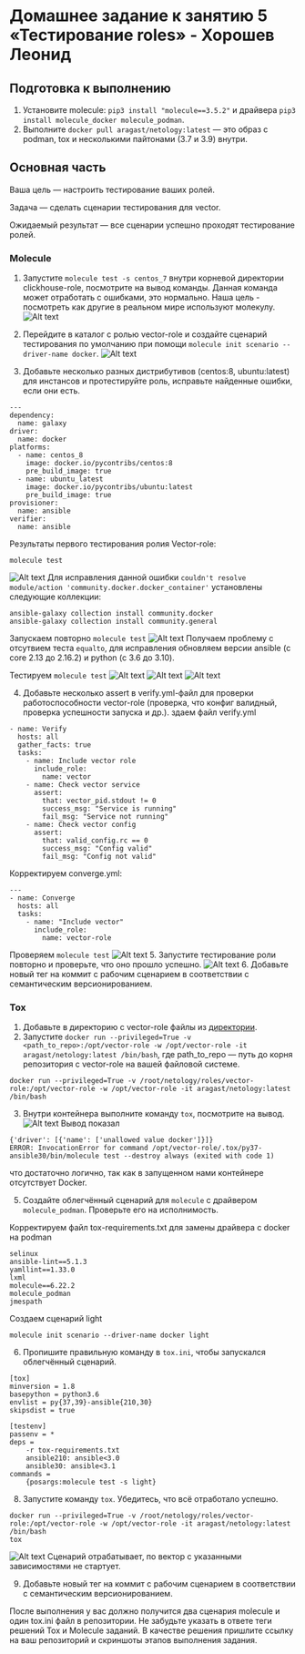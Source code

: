# Домашнее задание к занятию 5 «Тестирование roles» - Хорошев Леонид

## Подготовка к выполнению

1. Установите molecule: `pip3 install "molecule==3.5.2"` и драйвера `pip3 install molecule_docker molecule_podman`.
2. Выполните `docker pull aragast/netology:latest` —  это образ с podman, tox и несколькими пайтонами (3.7 и 3.9) внутри.

## Основная часть

Ваша цель — настроить тестирование ваших ролей. 

Задача — сделать сценарии тестирования для vector. 

Ожидаемый результат — все сценарии успешно проходят тестирование ролей.

### Molecule

1. Запустите  `molecule test -s centos_7` внутри корневой директории clickhouse-role, посмотрите на вывод команды. Данная команда может отработать с ошибками, это нормально. Наша цель - посмотреть как другие в реальном мире используют молекулу.
 ![Alt text](https://github.com/LeonidKhoroshev/mnt-homeworks/blob/MNT-video/08-ansible-05-testing/screenshots/test1.png)

2. Перейдите в каталог с ролью vector-role и создайте сценарий тестирования по умолчанию при помощи `molecule init scenario --driver-name docker`.
 ![Alt text](https://github.com/LeonidKhoroshev/mnt-homeworks/blob/MNT-video/08-ansible-05-testing/screenshots/test2.png)

3. Добавьте несколько разных дистрибутивов (centos:8, ubuntu:latest) для инстансов и протестируйте роль, исправьте найденные ошибки, если они есть.
```
---
dependency:
  name: galaxy
driver:
  name: docker
platforms:
  - name: centos_8
    image: docker.io/pycontribs/centos:8
    pre_build_image: true
  - name: ubuntu_latest
    image: docker.io/pycontribs/ubuntu:latest
    pre_build_image: true
provisioner:
  name: ansible
verifier:
  name: ansible
```
Результаты первого тестирования ролия Vector-role:
```
molecule test
```
![Alt text](https://github.com/LeonidKhoroshev/mnt-homeworks/blob/MNT-video/08-ansible-05-testing/screenshots/test3.png)
Для исправления данной ошибки `couldn't resolve module/action 'community.docker.docker_container'` установлены следующие коллекции:
```
ansible-galaxy collection install community.docker
ansible-galaxy collection install community.general
```
Запускаем повторно `molecule test`
![Alt text](https://github.com/LeonidKhoroshev/mnt-homeworks/blob/MNT-video/08-ansible-05-testing/screenshots/test4.png)
Получаем проблему с отсутвием теста `equalto`, для исправления обновляем версии ansible (с core 2.13 до 2.16.2) и python (c 3.6 до 3.10).

Тестируем `molecule test`
![Alt text](https://github.com/LeonidKhoroshev/mnt-homeworks/blob/MNT-video/08-ansible-05-testing/screenshots/test5.png)
![Alt text](https://github.com/LeonidKhoroshev/mnt-homeworks/blob/MNT-video/08-ansible-05-testing/screenshots/test6.png)
![Alt text](https://github.com/LeonidKhoroshev/mnt-homeworks/blob/MNT-video/08-ansible-05-testing/screenshots/test7.png)

4. Добавьте несколько assert в verify.yml-файл для  проверки работоспособности vector-role (проверка, что конфиг валидный, проверка успешности запуска и др.).
здаем файл verify.yml
```
- name: Verify
  hosts: all
  gather_facts: true
  tasks:
    - name: Include vector role
      include_role:
        name: vector
    - name: Check vector service
      assert:
        that: vector_pid.stdout != 0
        success_msg: "Service is running"
        fail_msg: "Service not running"
    - name: Check vector config
      assert:
        that: valid_config.rc == 0
        success_msg: "Config valid"
        fail_msg: "Config not valid"
```

Корректируем converge.yml:
```
---
- name: Converge
  hosts: all
  tasks:
    - name: "Include vector"
      include_role:
        name: vector-role
```

Проверяем `molecule test`
![Alt text](https://github.com/LeonidKhoroshev/mnt-homeworks/blob/MNT-video/08-ansible-05-testing/screenshots/molecule8.png)
5. Запустите тестирование роли повторно и проверьте, что оно прошло успешно.
![Alt text](https://github.com/LeonidKhoroshev/mnt-homeworks/blob/MNT-video/08-ansible-05-testing/screenshots/molecule9.png)
6. Добавьте новый тег на коммит с рабочим сценарием в соответствии с семантическим версионированием.

### Tox

1. Добавьте в директорию с vector-role файлы из [директории](./example).
2. Запустите `docker run --privileged=True -v <path_to_repo>:/opt/vector-role -w /opt/vector-role -it aragast/netology:latest /bin/bash`, где path_to_repo — путь до корня репозитория с vector-role на вашей файловой системе.
```
docker run --privileged=True -v /root/netology/roles/vector-role:/opt/vector-role -w /opt/vector-role -it aragast/netology:latest /bin/bash
```
3. Внутри контейнера выполните команду `tox`, посмотрите на вывод.
![Alt text](https://github.com/LeonidKhoroshev/mnt-homeworks/blob/MNT-video/08-ansible-05-testing/screenshots/test10.png)
Вывод показал
```
{'driver': [{'name': ['unallowed value docker']}]}
ERROR: InvocationError for command /opt/vector-role/.tox/py37-ansible30/bin/molecule test --destroy always (exited with code 1)
```
что достаточно логично, так как в запущенном нами контейнере отсутствует Docker.

5. Создайте облегчённый сценарий для `molecule` с драйвером `molecule_podman`. Проверьте его на исполнимость.

Корректируем файл  tox-requirements.txt для замены драйвера с docker на podman
```
selinux
ansible-lint==5.1.3
yamllint==1.33.0
lxml
molecule==6.22.2
molecule_podman
jmespath
```
Создаем сценарий light
```
molecule init scenario --driver-name docker light
```

6. Пропишите правильную команду в `tox.ini`, чтобы запускался облегчённый сценарий.
```
[tox]
minversion = 1.8
basepython = python3.6
envlist = py{37,39}-ansible{210,30}
skipsdist = true

[testenv]
passenv = *
deps =
    -r tox-requirements.txt
    ansible210: ansible<3.0
    ansible30: ansible<3.1
commands =
    {posargs:molecule test -s light}
```

8. Запустите команду `tox`. Убедитесь, что всё отработало успешно.
```
docker run --privileged=True -v /root/netology/roles/vector-role:/opt/vector-role -w /opt/vector-role -it aragast/netology:latest /bin/bash
tox
```
![Alt text](https://github.com/LeonidKhoroshev/mnt-homeworks/blob/MNT-video/08-ansible-05-testing/screenshots/test11.png)
Сценарий отрабатывает, по вектор  с указанными зависимостями не стартует.

9. Добавьте новый тег на коммит с рабочим сценарием в соответствии с семантическим версионированием.

После выполнения у вас должно получится два сценария molecule и один tox.ini файл в репозитории. Не забудьте указать в ответе теги решений Tox и Molecule заданий. В качестве решения пришлите ссылку на  ваш репозиторий и скриншоты этапов выполнения задания.
